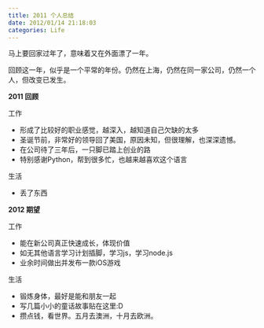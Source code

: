 ```yaml
---
title: 2011 个人总结
date: 2012/01/14 21:18:03
categories: Life
---
```

马上要回家过年了，意味着又在外面漂了一年。

回顾这一年，似乎是一个平常的年份。仍然在上海，仍然在同一家公司，仍然一个人，但改变已发生。

__2011  回顾__

工作

* 形成了比较好的职业感觉，越深入，越知道自己欠缺的太多
* 圣诞节前，非常好的领导回了美国，原因未知，但很理解，也深深遗憾。
* 在公司待了三年后，一只脚已踏上创业的路
* 特别感谢Python，帮到很多忙，也越来越喜欢这个语言

生活

* 丢了东西

__2012  期望__

工作

* 能在新公司真正快速成长，体现价值
* 如无其他语言学习计划插脚，学习js，学习node.js
* 业余时间做出并发布一款iOS游戏

生活

* 锻炼身体，最好是能和朋友一起
* 写几篇小小的童话故事贴在这里:D
* 攒点钱，看世界。五月去澳洲，十月去欧洲。

